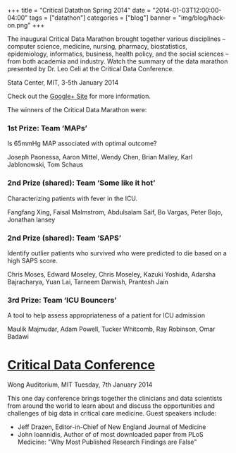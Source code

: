 +++
title = "Critical Datathon Spring 2014"
date = "2014-01-03T12:00:00-04:00"
tags = ["datathon"]
categories = ["blog"]
banner = "img/blog/hack-on.png"
+++

The inaugural Critical Data Marathon brought together various disciplines – computer science, medicine, nursing, pharmacy, biostatistics, epidemiology, informatics, business, health policy, and the social sciences – from both academia and industry. Watch the summary of the data marathon presented by Dr. Leo Celi at the Critical Data Conference.


Stata Center, MIT, 3-5th January 2014

Check out the [Google+ Site](https://plus.google.com/109750118158423865841) for more information.

The winners of the Critical Data Marathon were:

### 1st Prize: Team ‘MAPs’

Is 65mmHg MAP associated with optimal outcome?

Joseph Paonessa, Aaron Mittel, Wendy Chen, Brian Malley, Karl Jablonowski, Tom Schaus

### 2nd Prize (shared): Team ‘Some like it hot’

Characterizing patients with fever in the ICU.

Fangfang Xing, Faisal Malmstrom, Abdulsalam Saif, Bo Vargas, Peter Bojo, Jonathan lansey

### 2nd Prize (shared): Team ‘SAPS’

Identify outlier patients who survived who were predicted to die based on a high SAPS score.

Chris Moses, Edward Moseley, Chris Moseley, Kazuki Yoshida, Adarsha Bajracharya, Yuan Lai, Tarneem Darwish, Prantesh Jain

### 3rd Prize: Team ‘ICU Bouncers’

A tool to help assess appropriateness of a patient for ICU admission

Maulik Majmudar, Adam Powell, Tucker Whitcomb, Ray Robinson, Omar Badawi

# [Critical Data Conference](http://criticaldata.mit.edu/2014conference/)

Wong Auditorium, MIT
Tuesday, 7th January 2014

This one day conference brings together the clinicians and data scientists from around the world to learn about and discuss the opportunities and challenges of big data in critical care medicine. Guest speakers include:

* Jeff Drazen, Editor-in-Chief of New England Journal of Medicine
* John Ioannidis, Author of of most downloaded paper from PLoS Medicine: "Why Most Published Research Findings are False"
